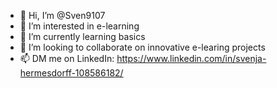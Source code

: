 - 👋 Hi, I’m @Sven9107
- 👀 I’m interested in e-learning
- 🌱 I’m currently learning basics
- 💞️ I’m looking to collaborate on innovative e-learing projects
- 📫 DM me on LinkedIn: https://www.linkedin.com/in/svenja-hermesdorff-108586182/
